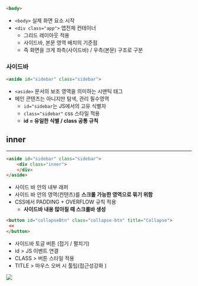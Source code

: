 

```html
<body>

```
- `<body>` 실제 화면 요소 시작
- `<div class="app">` 앱전체 컨테이너
	- 그리드 레이아웃 적용
	- 사이드바, 본문 영역 배치의 기준점
	- 즉 화면을 크게 좌측(사이드바) / 우측(본문) 구조로 구분

### 사이드바
```html
<aside id="sidebar" class="sidebar">
```
- `<aside>` 문서의 보조 영역을 의미하는 시맨틱 태그
- 메인 콘텐츠는 아니지만 탐색, 관리 필수영역 
	- `id="sidebar`는 JS에서의 고유 식별자
	- `class="sidebar"` css 스타일 적용
	- **id = 유일한 식별 / class 공통 규칙**

## inner
---
```html
<aside id="sidebar" class="sidebar">
	<div class="inner">
	</div>
</aside>
```
- 사이드 바 안의 내부 래퍼
- 사이드 바 안의 영역(컨텐츠)를 **스크롤 가능한 영역으로 묶기 위함** 
- CSS에서 PADDING + OVERFLOW 규칙 적용
	- **사이드바 내용 많아질 때 스크롤바 생성**

```html
<button id="collapseBtn" class="collapse-btn" title="Collapse">
 <<
</button>
```
- 사이드바 토글 버튼 (접기 / 펼치기)
- id > JS 이벤트 연결
- CLASS > 버튼 스타일 적용
- TITLE > 마우스 오버 시 툴팁(접근성강화 )

![](Pasted%20image%2020250913205621.png)